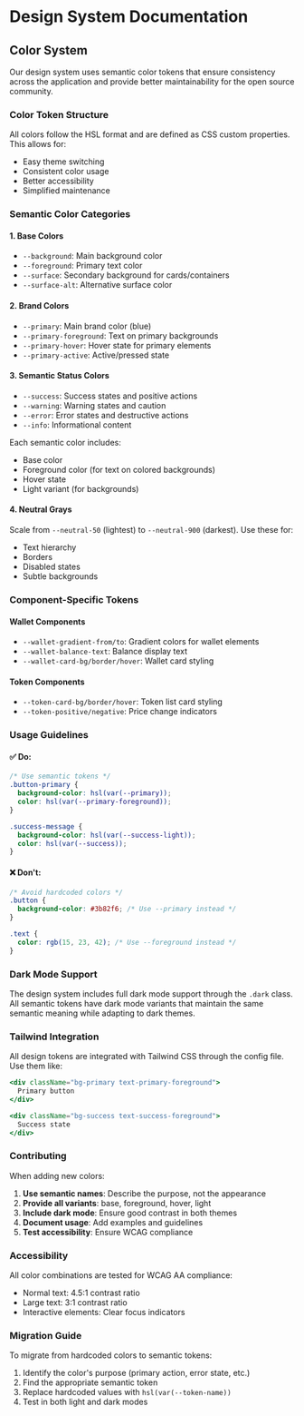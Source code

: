 
# Design System Documentation

## Color System

Our design system uses semantic color tokens that ensure consistency across the application and provide better maintainability for the open source community.

### Color Token Structure

All colors follow the HSL format and are defined as CSS custom properties. This allows for:
- Easy theme switching
- Consistent color usage
- Better accessibility
- Simplified maintenance

### Semantic Color Categories

#### 1. Base Colors
- `--background`: Main background color
- `--foreground`: Primary text color
- `--surface`: Secondary background for cards/containers
- `--surface-alt`: Alternative surface color

#### 2. Brand Colors
- `--primary`: Main brand color (blue)
- `--primary-foreground`: Text on primary backgrounds
- `--primary-hover`: Hover state for primary elements
- `--primary-active`: Active/pressed state

#### 3. Semantic Status Colors
- `--success`: Success states and positive actions
- `--warning`: Warning states and caution
- `--error`: Error states and destructive actions
- `--info`: Informational content

Each semantic color includes:
- Base color
- Foreground color (for text on colored backgrounds)
- Hover state
- Light variant (for backgrounds)

#### 4. Neutral Grays
Scale from `--neutral-50` (lightest) to `--neutral-900` (darkest).
Use these for:
- Text hierarchy
- Borders
- Disabled states
- Subtle backgrounds

### Component-Specific Tokens

#### Wallet Components
- `--wallet-gradient-from/to`: Gradient colors for wallet elements
- `--wallet-balance-text`: Balance display text
- `--wallet-card-bg/border/hover`: Wallet card styling

#### Token Components
- `--token-card-bg/border/hover`: Token list card styling
- `--token-positive/negative`: Price change indicators

### Usage Guidelines

#### ✅ Do:
```css
/* Use semantic tokens */
.button-primary {
  background-color: hsl(var(--primary));
  color: hsl(var(--primary-foreground));
}

.success-message {
  background-color: hsl(var(--success-light));
  color: hsl(var(--success));
}
```

#### ❌ Don't:
```css
/* Avoid hardcoded colors */
.button {
  background-color: #3b82f6; /* Use --primary instead */
}

.text {
  color: rgb(15, 23, 42); /* Use --foreground instead */
}
```

### Dark Mode Support

The design system includes full dark mode support through the `.dark` class. All semantic tokens have dark mode variants that maintain the same semantic meaning while adapting to dark themes.

### Tailwind Integration

All design tokens are integrated with Tailwind CSS through the config file. Use them like:

```jsx
<div className="bg-primary text-primary-foreground">
  Primary button
</div>

<div className="bg-success text-success-foreground">
  Success state
</div>
```

### Contributing

When adding new colors:

1. **Use semantic names**: Describe the purpose, not the appearance
2. **Provide all variants**: base, foreground, hover, light
3. **Include dark mode**: Ensure good contrast in both themes
4. **Document usage**: Add examples and guidelines
5. **Test accessibility**: Ensure WCAG compliance

### Accessibility

All color combinations are tested for WCAG AA compliance:
- Normal text: 4.5:1 contrast ratio
- Large text: 3:1 contrast ratio
- Interactive elements: Clear focus indicators

### Migration Guide

To migrate from hardcoded colors to semantic tokens:

1. Identify the color's purpose (primary action, error state, etc.)
2. Find the appropriate semantic token
3. Replace hardcoded values with `hsl(var(--token-name))`
4. Test in both light and dark modes
